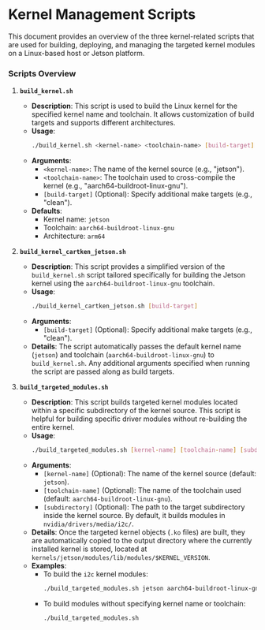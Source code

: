 # Kernel Management Scripts

This document provides an overview of the three kernel-related scripts that are used for building, deploying, and managing the targeted kernel modules on a Linux-based host or Jetson platform.

### Scripts Overview

1. **`build_kernel.sh`**
   - **Description**: This script is used to build the Linux kernel for the specified kernel name and toolchain. It allows customization of build targets and supports different architectures.
   - **Usage**:
     ```bash
     ./build_kernel.sh <kernel-name> <toolchain-name> [build-target]
     ```
   - **Arguments**:
     - `<kernel-name>`: The name of the kernel source (e.g., "jetson").
     - `<toolchain-name>`: The toolchain used to cross-compile the kernel (e.g., "aarch64-buildroot-linux-gnu").
     - `[build-target]` (Optional): Specify additional make targets (e.g., "clean").
   - **Defaults**:
     - Kernel name: `jetson`
     - Toolchain: `aarch64-buildroot-linux-gnu`
     - Architecture: `arm64`

2. **`build_kernel_cartken_jetson.sh`**
   - **Description**: This script provides a simplified version of the `build_kernel.sh` script tailored specifically for building the Jetson kernel using the `aarch64-buildroot-linux-gnu` toolchain.
   - **Usage**:
     ```bash
     ./build_kernel_cartken_jetson.sh [build-target]
     ```
   - **Arguments**:
     - `[build-target]` (Optional): Specify additional make targets (e.g., "clean").
   - **Details**: The script automatically passes the default kernel name (`jetson`) and toolchain (`aarch64-buildroot-linux-gnu`) to `build_kernel.sh`. Any additional arguments specified when running the script are passed along as build targets.

3. **`build_targeted_modules.sh`**
   - **Description**: This script builds targeted kernel modules located within a specific subdirectory of the kernel source. This script is helpful for building specific driver modules without re-building the entire kernel.
   - **Usage**:
     ```bash
     ./build_targeted_modules.sh [kernel-name] [toolchain-name] [subdirectory]
     ```
   - **Arguments**:
     - `[kernel-name]` (Optional): The name of the kernel source (default: `jetson`).
     - `[toolchain-name]` (Optional): The name of the toolchain used (default: `aarch64-buildroot-linux-gnu`).
     - `[subdirectory]` (Optional): The path to the target subdirectory inside the kernel source. By default, it builds modules in `nvidia/drivers/media/i2c/`.
   - **Details**: Once the targeted kernel objects (`.ko` files) are built, they are automatically copied to the output directory where the currently installed kernel is stored, located at `kernels/jetson/modules/lib/modules/$KERNEL_VERSION`.
   - **Examples**:
     - To build the `i2c` kernel modules:
       ```bash
       ./build_targeted_modules.sh jetson aarch64-buildroot-linux-gnu nvidia/drivers/media/i2c/
       ```
     - To build modules without specifying kernel name or toolchain:
       ```bash
       ./build_targeted_modules.sh
       ```



